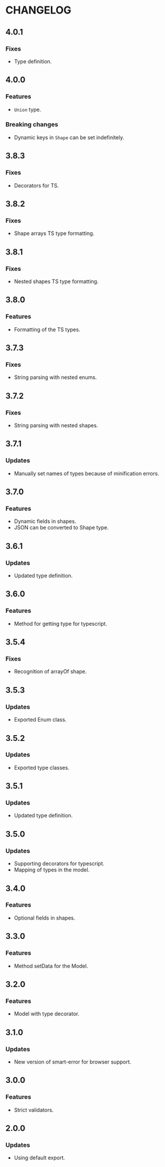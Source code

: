 # CHANGELOG

## 4.0.1
### Fixes
- Type definition.

## 4.0.0
### Features
- `Union` type.
### Breaking changes
- Dynamic keys in `Shape` can be set indefinitely.

## 3.8.3
### Fixes
- Decorators for TS.

## 3.8.2
### Fixes
- Shape arrays TS type formatting.

## 3.8.1
### Fixes
- Nested shapes TS type formatting.

## 3.8.0
### Features
- Formatting of the TS types.

## 3.7.3
### Fixes 
- String parsing with nested enums.

## 3.7.2
### Fixes
- String parsing with nested shapes.

## 3.7.1
### Updates
- Manually set names of types because of minification errors.

## 3.7.0
### Features
- Dynamic fields in shapes.
- JSON can be converted to Shape type.

## 3.6.1
### Updates
- Updated type definition.

## 3.6.0
### Features
- Method for getting type for typescript.

## 3.5.4
### Fixes
- Recognition of arrayOf shape.

## 3.5.3
### Updates
- Exported Enum class.

## 3.5.2
### Updates
- Exported type classes.

## 3.5.1
### Updates
- Updated type definition.

## 3.5.0
### Updates
- Supporting decorators for typescript.
- Mapping of types in the model.

## 3.4.0
### Features
- Optional fields in shapes.

## 3.3.0
### Features
- Method setData for the Model.

## 3.2.0
### Features
- Model with type decorator.

## 3.1.0
### Updates
- New version of smart-error for browser support.

## 3.0.0
### Features
- Strict validators.

## 2.0.0
### Updates
- Using default export.